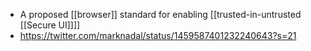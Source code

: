 - A proposed [[browser]] standard for enabling [[trusted-in-untrusted [[Secure UI]]]]
- https://twitter.com/marknadal/status/1459587401232240643?s=21
